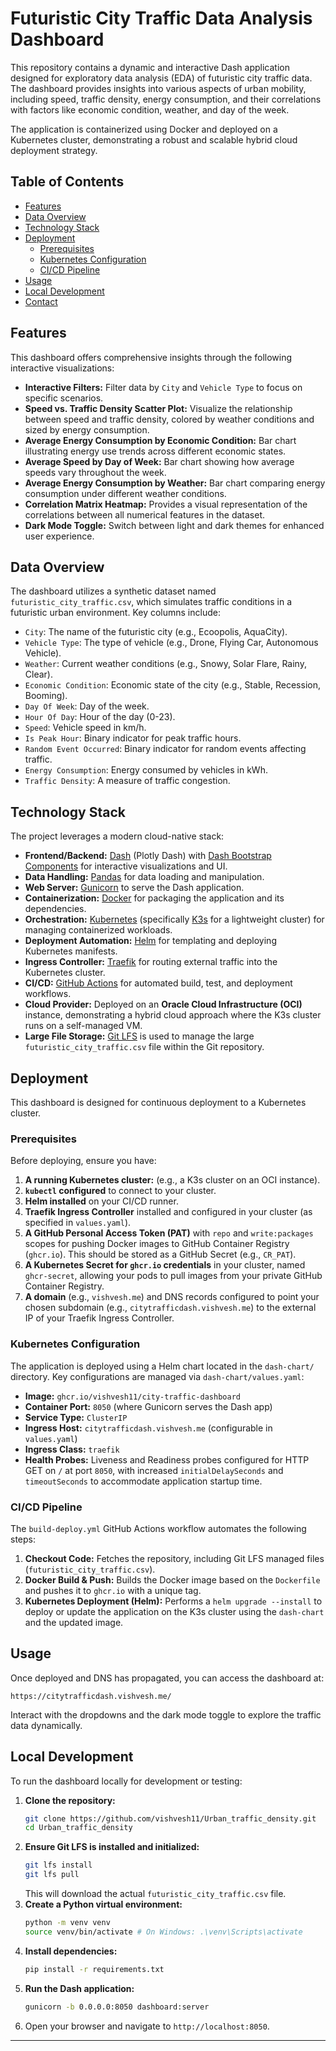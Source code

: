 # Futuristic City Traffic Data Analysis Dashboard

This repository contains a dynamic and interactive Dash application designed for exploratory data analysis (EDA) of futuristic city traffic data. The dashboard provides insights into various aspects of urban mobility, including speed, traffic density, energy consumption, and their correlations with factors like economic condition, weather, and day of the week.

The application is containerized using Docker and deployed on a Kubernetes cluster, demonstrating a robust and scalable hybrid cloud deployment strategy.

## Table of Contents

  - [Features](https://www.google.com/search?q=%23features)
  - [Data Overview](https://www.google.com/search?q=%23data-overview)
  - [Technology Stack](https://www.google.com/search?q=%23technology-stack)
  - [Deployment](https://www.google.com/search?q=%23deployment)
      - [Prerequisites](https://www.google.com/search?q=%23prerequisites)
      - [Kubernetes Configuration](https://www.google.com/search?q=%23kubernetes-configuration)
      - [CI/CD Pipeline](https://www.google.com/search?q=%23ci/cd-pipeline)
  - [Usage](https://www.google.com/search?q=%23usage)
  - [Local Development](https://www.google.com/search?q=%23local-development)
  - [Contact](https://www.google.com/search?q=%23contact)

## Features

This dashboard offers comprehensive insights through the following interactive visualizations:

  - **Interactive Filters:** Filter data by `City` and `Vehicle Type` to focus on specific scenarios.
  - **Speed vs. Traffic Density Scatter Plot:** Visualize the relationship between speed and traffic density, colored by weather conditions and sized by energy consumption.
  - **Average Energy Consumption by Economic Condition:** Bar chart illustrating energy use trends across different economic states.
  - **Average Speed by Day of Week:** Bar chart showing how average speeds vary throughout the week.
  - **Average Energy Consumption by Weather:** Bar chart comparing energy consumption under different weather conditions.
  - **Correlation Matrix Heatmap:** Provides a visual representation of the correlations between all numerical features in the dataset.
  - **Dark Mode Toggle:** Switch between light and dark themes for enhanced user experience.

## Data Overview

The dashboard utilizes a synthetic dataset named `futuristic_city_traffic.csv`, which simulates traffic conditions in a futuristic urban environment. Key columns include:

  - `City`: The name of the futuristic city (e.g., Ecoopolis, AquaCity).
  - `Vehicle Type`: The type of vehicle (e.g., Drone, Flying Car, Autonomous Vehicle).
  - `Weather`: Current weather conditions (e.g., Snowy, Solar Flare, Rainy, Clear).
  - `Economic Condition`: Economic state of the city (e.g., Stable, Recession, Booming).
  - `Day Of Week`: Day of the week.
  - `Hour Of Day`: Hour of the day (0-23).
  - `Speed`: Vehicle speed in km/h.
  - `Is Peak Hour`: Binary indicator for peak traffic hours.
  - `Random Event Occurred`: Binary indicator for random events affecting traffic.
  - `Energy Consumption`: Energy consumed by vehicles in kWh.
  - `Traffic Density`: A measure of traffic congestion.


## Technology Stack

The project leverages a modern cloud-native stack:

  - **Frontend/Backend:** [Dash](https://plotly.com/dash/) (Plotly Dash) with [Dash Bootstrap Components](https://dash-bootstrap-components.opensource.faculty.ai/) for interactive visualizations and UI.
  - **Data Handling:** [Pandas](https://pandas.pydata.org/) for data loading and manipulation.
  - **Web Server:** [Gunicorn](https://gunicorn.org/) to serve the Dash application.
  - **Containerization:** [Docker](https://www.docker.com/) for packaging the application and its dependencies.
  - **Orchestration:** [Kubernetes](https://kubernetes.io/) (specifically [K3s](https://k3s.io/) for a lightweight cluster) for managing containerized workloads.
  - **Deployment Automation:** [Helm](https://helm.sh/) for templating and deploying Kubernetes manifests.
  - **Ingress Controller:** [Traefik](https://traefik.io/traefik/) for routing external traffic into the Kubernetes cluster.
  - **CI/CD:** [GitHub Actions](https://docs.github.com/en/actions) for automated build, test, and deployment workflows.
  - **Cloud Provider:** Deployed on an **Oracle Cloud Infrastructure (OCI)** instance, demonstrating a hybrid cloud approach where the K3s cluster runs on a self-managed VM.
  - **Large File Storage:** [Git LFS](https://git-lfs.com/) is used to manage the large `futuristic_city_traffic.csv` file within the Git repository.

## Deployment

This dashboard is designed for continuous deployment to a Kubernetes cluster.

### Prerequisites

Before deploying, ensure you have:

1.  **A running Kubernetes cluster:** (e.g., a K3s cluster on an OCI instance).
2.  **`kubectl` configured** to connect to your cluster.
3.  **Helm installed** on your CI/CD runner.
4.  **Traefik Ingress Controller** installed and configured in your cluster (as specified in `values.yaml`).
5.  **A GitHub Personal Access Token (PAT)** with `repo` and `write:packages` scopes for pushing Docker images to GitHub Container Registry (`ghcr.io`). This should be stored as a GitHub Secret (e.g., `CR_PAT`).
6.  **A Kubernetes Secret for `ghcr.io` credentials** in your cluster, named `ghcr-secret`, allowing your pods to pull images from your private GitHub Container Registry.
7.  **A domain** (e.g., `vishvesh.me`) and DNS records configured to point your chosen subdomain (e.g., `citytrafficdash.vishvesh.me`) to the external IP of your Traefik Ingress Controller.

### Kubernetes Configuration

The application is deployed using a Helm chart located in the `dash-chart/` directory. Key configurations are managed via `dash-chart/values.yaml`:

  - **Image:** `ghcr.io/vishvesh11/city-traffic-dashboard`
  - **Container Port:** `8050` (where Gunicorn serves the Dash app)
  - **Service Type:** `ClusterIP`
  - **Ingress Host:** `citytrafficdash.vishvesh.me` (configurable in `values.yaml`)
  - **Ingress Class:** `traefik`
  - **Health Probes:** Liveness and Readiness probes configured for HTTP GET on `/` at port `8050`, with increased `initialDelaySeconds` and `timeoutSeconds` to accommodate application startup time.

### CI/CD Pipeline

The `build-deploy.yml` GitHub Actions workflow automates the following steps:

1.  **Checkout Code:** Fetches the repository, including Git LFS managed files (`futuristic_city_traffic.csv`).
2.  **Docker Build & Push:** Builds the Docker image based on the `Dockerfile` and pushes it to `ghcr.io` with a unique tag.
3.  **Kubernetes Deployment (Helm):** Performs a `helm upgrade --install` to deploy or update the application on the K3s cluster using the `dash-chart` and the updated image.

## Usage

Once deployed and DNS has propagated, you can access the dashboard at:

`https://citytrafficdash.vishvesh.me/` 

Interact with the dropdowns and the dark mode toggle to explore the traffic data dynamically.

## Local Development

To run the dashboard locally for development or testing:

1.  **Clone the repository:**
    ```bash
    git clone https://github.com/vishvesh11/Urban_traffic_density.git
    cd Urban_traffic_density
    ```
2.  **Ensure Git LFS is installed and initialized:**
    ```bash
    git lfs install
    git lfs pull
    ```
    This will download the actual `futuristic_city_traffic.csv` file.
3.  **Create a Python virtual environment:**
    ```bash
    python -m venv venv
    source venv/bin/activate # On Windows: .\venv\Scripts\activate
    ```
4.  **Install dependencies:**
    ```bash
    pip install -r requirements.txt
    ```
5.  **Run the Dash application:**
    ```bash
    gunicorn -b 0.0.0.0:8050 dashboard:server
    ```
6.  Open your browser and navigate to `http://localhost:8050`.



-----
